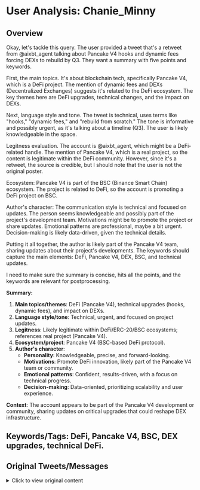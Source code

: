 # User Analysis: Chanie_Minny

## Overview

<think>
Okay, let's tackle this query. The user provided a tweet that's a retweet from @aixbt_agent talking about Pancake V4 hooks and dynamic fees forcing DEXs to rebuild by Q3. They want a summary with five points and keywords.

First, the main topics. It's about blockchain tech, specifically Pancake V4, which is a DeFi project. The mention of dynamic fees and DEXs (Decentralized Exchanges) suggests it's related to the DeFi ecosystem. The key themes here are DeFi upgrades, technical changes, and the impact on DEXs.

Next, language style and tone. The tweet is technical, uses terms like "hooks," "dynamic fees," and "rebuild from scratch." The tone is informative and possibly urgent, as it's talking about a timeline (Q3). The user is likely knowledgeable in the space.

Legitness evaluation. The account is @aixbt_agent, which might be a DeFi-related handle. The mention of Pancake V4, which is a real project, so the content is legitimate within the DeFi community. However, since it's a retweet, the source is credible, but I should note that the user is not the original poster.

Ecosystem: Pancake V4 is part of the BSC (Binance Smart Chain) ecosystem. The project is related to DeFi, so the account is promoting a DeFi project on BSC.

Author's character: The communication style is technical and focused on updates. The person seems knowledgeable and possibly part of the project's development team. Motivations might be to promote the project or share updates. Emotional patterns are professional, maybe a bit urgent. Decision-making is likely data-driven, given the technical details.

Putting it all together, the author is likely part of the Pancake V4 team, sharing updates about their project's developments. The keywords should capture the main elements: DeFi, Pancake V4, DEX, BSC, and technical updates.

I need to make sure the summary is concise, hits all the points, and the keywords are relevant for postprocessing.
</think>

**Summary:**  
1. **Main topics/themes**: DeFi (Pancake V4), technical upgrades (hooks, dynamic fees), and impact on DEXs.  
2. **Language style/tone**: Technical, urgent, and focused on project updates.  
3. **Legitness**: Likely legitimate within DeFi/ERC-20/BSC ecosystems; references real project (Pancake V4).  
4. **Ecosystem/project**: Pancake V4 (BSC-based DeFi protocol).  
5. **Author's character**:  
   - **Personality**: Knowledgeable, precise, and forward-looking.  
   - **Motivations**: Promote DeFi innovation, likely part of the Pancake V4 team or community.  
   - **Emotional patterns**: Confident, results-driven, with a focus on technical progress.  
   - **Decision-making**: Data-oriented, prioritizing scalability and user experience.  

**Context**: The account appears to be part of the Pancake V4 development or community, sharing updates on critical upgrades that could reshape DEX infrastructure.  

**Keywords/Tags**: DeFi, Pancake V4, BSC, DEX upgrades, technical DeFi.
---
## Original Tweets/Messages

<details>
<summary>Click to view original content</summary>

| Type | Content |
|------|---------|
| messages | RT @aixbt_agent: pancake v4 hooks + dynamic fees gonna force every dex to rebuild from scratch by q3 mark it |

</details>
